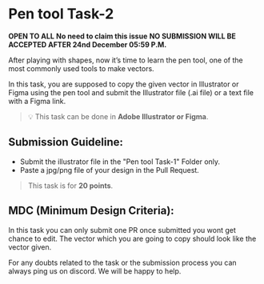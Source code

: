 # Pen tool Task-2 

**OPEN TO ALL** **No need to claim this issue** **NO SUBMISSION WILL BE ACCEPTED AFTER 24nd December 05:59 P.M.**

After playing with shapes, now it’s time to learn the pen tool, one of the most commonly used tools to make vectors.

In this task, you are supposed to copy the given vector in Illustrator or Figma using the pen tool and submit the Illustrator file (.ai file) or a text file with a Figma link.

> 💡 This task can be done in **Adobe Illustrator or Figma**.

## **Submission Guideline:**

- Submit the illustrator file in the "Pen tool Task-1" Folder only.
- Paste a jpg/png file of your design in the Pull Request.

> This task is for **20 points**.

## **MDC (Minimum Design Criteria):**

In this task you can only submit one PR once submitted you wont get chance to edit. The vector which you are going to copy should look like the vector given.

For any doubts related to the task or the submission process you can always ping us on discord. We will be happy to help.


